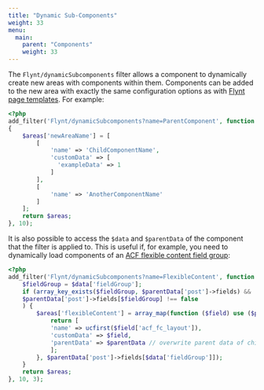 ```yaml
---
title: "Dynamic Sub-Components"
weight: 33
menu:
  main:
    parent: "Components"
    weight: 33
---
```


<!-- TODO: Test priority of filters < 999. -->

The `Flynt/dynamicSubcomponents` filter allows a component to dynamically create new areas with components within them. Components can be added to the new area with exactly the same configuration options as with [Flynt page templates](../wordpress/page-templates.md). For example:

```php
<?php
add_filter('Flynt/dynamicSubcomponents?name=ParentComponent', function ($areas)
{
    $areas['newAreaName'] = [
        [
            'name' => 'ChildComponentName',
            'customData' => [
              'exampleData' => 1
            ]
        ],
        [
            'name' => 'AnotherComponentName'
        ]
    ];
    return $areas;
}, 10);
```

It is also possible to access the `$data` and `$parentData` of the component that the filter is applied to. This is useful if, for example, you need to dynamically load components of an [ACF flexible content field group](fields/flexible-content.md):

```php
<?php
add_filter('Flynt/dynamicSubcomponents?name=FlexibleContent', function ($areas, $data, $parentData) {
    $fieldGroup = $data['fieldGroup'];
    if (array_key_exists($fieldGroup, $parentData['post']->fields) &&
    $parentData['post']->fields[$fieldGroup] !== false
    ) {
        $areas['flexibleContent'] = array_map(function ($field) use ($parentData) {
            return [
            'name' => ucfirst($field['acf_fc_layout']),
            'customData' => $field,
            'parentData' => $parentData // overwrite parent data of child components
            ];
        }, $parentData['post']->fields[$data['fieldGroup']]);
    }
    return $areas;
}, 10, 3);
```
